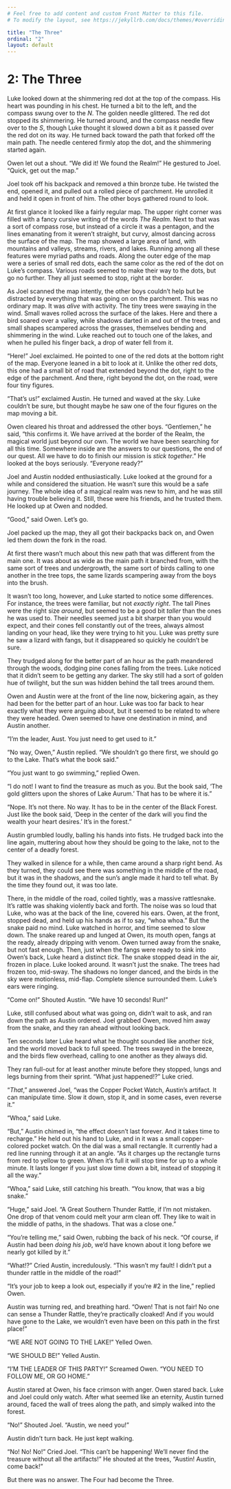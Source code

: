```yaml
---
# Feel free to add content and custom Front Matter to this file.
# To modify the layout, see https://jekyllrb.com/docs/themes/#overriding-theme-defaults

title: "The Three"
ordinal: "2"
layout: default
---
```


# 2: The Three

Luke looked down at the shimmering red dot at the top of the compass. His heart was pounding in his chest. He turned a bit to the left, and the compass swung over to the _N_. The golden needle glittered. The red dot stopped its shimmering. He turned around, and the compass needle flew over to the _S_, though Luke thought it slowed down a bit as it passed over the red dot on its way. He turned back toward the path that forked off the main path. The needle centered firmly atop the dot, and the shimmering started again.

Owen let out a shout. “We did it! We found the Realm!” He gestured to Joel. “Quick, get out the map.”

Joel took off his backpack and removed a thin bronze tube. He twisted the end, opened it, and pulled out a rolled piece of parchment. He unrolled it and held it open in front of him. The other boys gathered round to look.

At first glance it looked like a fairly regular map. The upper right corner was filled with a fancy cursive writing of the words _The Realm_. Next to that was a sort of compass rose, but instead of a circle it was a pentagon, and the lines emanating from it weren’t straight, but curvy, almost dancing across the surface of the map. The map showed a large area of land, with mountains and valleys, streams, rivers, and lakes. Running among all these features were myriad paths and roads. Along the outer edge of the map were a series of small red dots, each the same color as the red of the dot on Luke’s compass. Various roads seemed to make their way to the dots, but go no further. They all just seemed to stop, right at the border.

As Joel scanned the map intently, the other boys couldn’t help but be distracted by everything that was going on on the parchment. This was no ordinary map. It was _alive_ with activity. The tiny trees were swaying in the wind. Small waves rolled across the surface of the lakes. Here and there a bird soared over a valley, while shadows darted in and out of the trees, and small shapes scampered across the grasses, themselves bending and shimmering in the wind. Luke reached out to touch one of the lakes, and when he pulled his finger back, a drop of water fell from it. 

“Here!” Joel exclaimed. He pointed to one of the red dots at the bottom right of the map. Everyone leaned in a bit to look at it. Unlike the other red dots, this one had a small bit of road that extended beyond the dot, right to the edge of the parchment. And there, right beyond the dot, on the road, were four tiny figures.

“That’s us!” exclaimed Austin. He turned and waved at the sky. Luke couldn’t be sure, but thought maybe he saw one of the four figures on the map moving a bit.

Owen cleared his throat and addressed the other boys. “Gentlemen,” he said, “this confirms it. We have arrived at the border of the Realm, the magical world just beyond our own. The world we have been searching for all this time. Somewhere inside are the answers to our questions, the end of our quest. All we have to do to finish our mission is _stick together_.” He looked at the boys seriously. “Everyone ready?”

Joel and Austin nodded enthusiastically. Luke looked at the ground for a while and considered the situation. He wasn’t sure this would be a safe journey. The whole idea of a magical realm was new to him, and he was still having trouble believing it. Still, these were his friends, and he trusted them. He looked up at Owen and nodded. 

“Good,” said Owen. Let’s go.

Joel packed up the map, they all got their backpacks back on, and Owen led them down the fork in the road. 

At first there wasn’t much about this new path that was different from the main one. It was about as wide as the main path it branched from, with the same sort of trees and undergrowth, the same sort of birds calling to one another in the tree tops, the same lizards scampering away from the boys into the brush.

It wasn’t too long, however, and Luke started to notice some differences. For instance, the trees were familiar, but not _exactly right_. The tall Pines were the right size _around_, but seemed to be a good bit _taller_ than the ones he was used to. Their needles seemed just a bit sharper than you would expect, and their cones fell constantly out of the trees, always almost landing on your head, like they were trying to hit you. Luke was pretty sure he saw a lizard with fangs, but it disappeared so quickly he couldn’t be sure.

They trudged along for the better part of an hour as the path meandered through the woods, dodging pine cones falling from the trees. Luke noticed that it didn’t seem to be getting any darker. The sky still had a sort of golden hue of twilight, but the sun was hidden behind the tall trees around them. 

Owen and Austin were at the front of the line now, bickering again, as they had been for the better part of an hour. Luke was too far back to hear exactly what they were arguing about, but it seemed to be related to where they were headed. Owen seemed to have one destination in mind, and Austin another. 

“I’m the leader, Aust. You just need to get used to it.”

“No way, Owen,” Austin replied. “We shouldn’t go there first, we should go to the Lake. That’s what the book said.”

“You just want to go swimming,” replied Owen.

“I do not! I want to find the treasure as much as you. But the book said, ‘The gold glitters upon the shores of Lake Aurum.’ That has to be where it is.”

“Nope. It’s not there. No way. It has to be in the center of the Black Forest. Just like the book said, ‘Deep in the center of the dark will you find the wealth your heart desires.’ It’s in the forest.”

Austin grumbled loudly, balling his hands into fists. He trudged back into the line again, muttering about how they should be going to the lake, not to the center of a deadly forest. 

They walked in silence for a while, then came around a sharp right bend. As they turned, they could see there was something in the middle of the road, but it was in the shadows, and the sun’s angle made it hard to tell what. By the time they found out, it was too late.

There, in the middle of the road, coiled tightly, was a massive rattlesnake. It’s rattle was shaking violently back and forth. The noise was so loud that Luke, who was at the back of the line, covered his ears. Owen, at the front, stopped dead, and held up his hands as if to say, “whoa whoa.” But the snake paid no mind. Luke watched in horror, and time seemed to slow down. The snake reared up and lunged at Owen, its mouth open, fangs at the ready, already dripping with venom. Owen turned away from the snake, but not fast enough. Then, just when the fangs were ready to sink into Owen’s back, Luke heard a distinct _tick_. The snake stopped dead in the air, frozen in place. Luke looked around. It wasn’t just the snake. The trees had frozen too, mid-sway. The shadows no longer danced, and the birds in the sky were motionless, mid-flap. Complete silence surrounded them. Luke’s ears were ringing.

“Come on!” Shouted Austin. “We have 10 seconds! Run!”

Luke, still confused about what was going on, didn’t wait to ask, and ran down the path as Austin ordered. Joel grabbed Owen, moved him away from the snake, and they ran ahead without looking back.

Ten seconds later Luke heard what he thought sounded like another _tick_, and the world moved back to full speed. The trees swayed in the breeze, and the birds flew overhead, calling to one another as they always did.

They ran full-out for at least another minute before they stopped, lungs and legs burning from their sprint. “What just happened!?” Luke cried.

“_That_,” answered Joel, “was the Copper Pocket Watch, Austin’s artifact. It can manipulate time. Slow it down, stop it, and in some cases, even reverse it.”

“Whoa,” said Luke.

“But,” Austin chimed in, “the effect doesn’t last forever. And it takes time to recharge.” He held out his hand to Luke, and in it was a small copper-colored pocket watch. On the dial was a small rectangle. It currently had a red line running through it at an angle. “As it charges up the rectangle turns from red to yellow to green. When it’s full it will stop time for up to a whole minute. It lasts longer if you just slow time down a bit, instead of stopping it all the way.”

“Whoa,” said Luke, still catching his breath. “You know, that was a big snake.”

“Huge,” said Joel. “A Great Southern Thunder Rattle, if I’m not mistaken. One drop of that venom could melt your arm clean off. They like to wait in the middle of paths, in the shadows. That was a close one.”

“You’re telling me,” said Owen, rubbing the back of his neck. “Of course, if Austin had been _doing his job_, we’d have known about it long before we nearly got killed by it.”

“What!?” Cried Austin, incredulously. “This wasn’t my fault! I didn’t put a thunder rattle in the middle of the road!”

“It’s your job to keep a look out, especially if you’re #2 in the line,” replied Owen.

Austin was turning red, and breathing hard. “Owen! That is not fair! No one can sense a Thunder Rattle, they’re practically cloaked! And if you would have gone to the Lake, we wouldn’t even have been on this path in the first place!”

“WE ARE NOT GOING TO THE LAKE!” Yelled Owen.

“WE SHOULD BE!” Yelled Austin.

“I’M THE LEADER OF THIS PARTY!” Screamed Owen. “YOU NEED TO FOLLOW ME, OR GO HOME.”

Austin stared at Owen, his face crimson with anger. Owen stared back. Luke and Joel could only watch. After what seemed like an eternity, Austin turned around, faced the wall of trees along the path, and simply walked into the forest.

“No!” Shouted Joel. “Austin, we need you!” 

Austin didn’t turn back. He just kept walking.

“No! No! No!” Cried Joel. “This can’t be happening! We’ll never find the treasure without all the artifacts!” He shouted at the trees, “Austin!  Austin, come back!”

But there was no answer. The Four had become the Three. 





